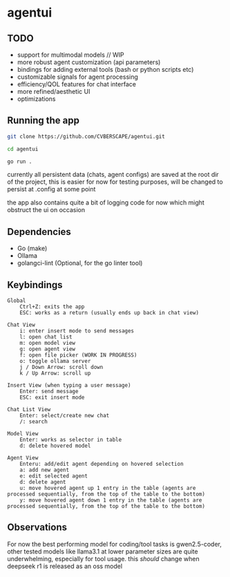 # agentui

## TODO

- support for multimodal models // WIP
- more robust agent customization (api parameters)
- bindings for adding external tools (bash or python scripts etc)
- customizable signals for agent processing
- efficiency/QOL features for chat interface
- more refined/aesthetic UI
- optimizations

## Running the app

```sh
git clone https://github.com/CVBERSCAPE/agentui.git
```

```sh
cd agentui
```

```sh
go run .
```

currently all persistent data (chats, agent configs) are saved at the root dir of the project, this is easier for now for testing purposes, will be changed to persist at .config at some point

the app also contains quite a bit of logging code for now which might obstruct the ui on occasion

## Dependencies

- Go (make)
- Ollama
- golangci-lint (Optional, for the go linter tool)

## Keybindings

    Global
        Ctrl+Z: exits the app
        ESC: works as a return (usually ends up back in chat view)
        
    Chat View
        i: enter insert mode to send messages
        l: open chat list
        m: open model view
        g: open agent view
        f: open file picker (WORK IN PROGRESS)
        o: toggle ollama server
        j / Down Arrow: scroll down
        k / Up Arrow: scroll up

    Insert View (when typing a user message)
        Enter: send message
        ESC: exit insert mode

    Chat List View
        Enter: select/create new chat
        /: search

    Model View
        Enter: works as selector in table
        d: delete hovered model

    Agent View
        Enteru: add/edit agent depending on hovered selection
        a: add new agent
        e: edit selected agent
        d: delete agent
        u: move hovered agent up 1 entry in the table (agents are processed sequentially, from the top of the table to the bottom)
        y: move hovered agent down 1 entry in the table (agents are processed sequentially, from the top of the table to the bottom)

## Observations

For now the best performing model for coding/tool tasks is gwen2.5-coder, other tested models like llama3.1 at lower parameter sizes are quite underwhelming, especially for tool usage. this *should* change when deepseek r1 is released as an oss model
